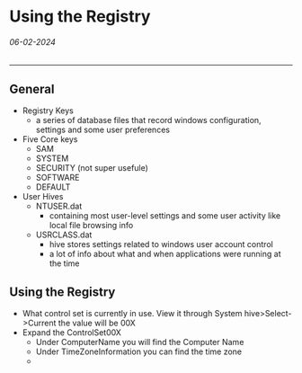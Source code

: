 # Using the Registry
###### 06-02-2024
---
## General
- Registry Keys
	- a series of database files that record windows configuration, settings and some user preferences
- Five Core keys
	- SAM
	- SYSTEM
	- SECURITY (not super usefule)
	- SOFTWARE
	- DEFAULT
- User Hives
	- NTUSER.dat
		- containing most user-level settings and some user activity like local file browsing info
	- USRCLASS.dat
		- hive stores settings related to windows user account control
		- a lot of info about what and when applications were running at the time

## Using the Registry
- What control set is currently in use. View it through System hive>Select->Current the value will be 00X
- Expand the ControlSet00X
	- Under ComputerName you will find the Computer Name
	- Under TimeZoneInformation you can find the time zone
	- 